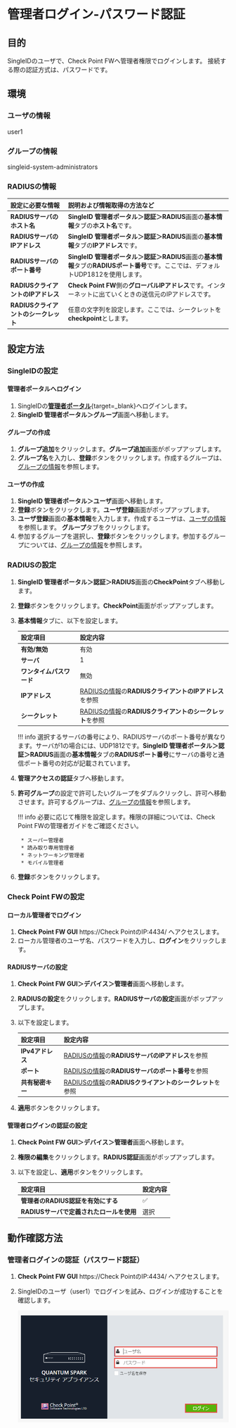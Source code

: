 # 管理者ログイン-パスワード認証
## 目的
SingleIDのユーザで、Check Point FWへ管理者権限でログインします。
接続する際の認証方式は、パスワードです。

## 環境
### ユーザの情報
user1

### グループの情報
singleid-system-administrators

### RADIUSの情報

| **設定に必要な情報** | **説明および情報取得の方法など** |
| :--- | :--- |
| **RADIUSサーバのホスト名** | **SingleID 管理者ポータル＞認証＞RADIUS**画面の**基本情報**タブの**ホスト名**です。 |
| **RADIUSサーバのIPアドレス** | **SingleID 管理者ポータル＞認証＞RADIUS**画面の**基本情報**タブの**IPアドレス**です。 |
| **RADIUSサーバのポート番号** | **SingleID 管理者ポータル＞認証＞RADIUS**画面の**基本情報**タブの**RADIUSポート番号**です。ここでは、デフォルトUDP1812を使用します。 |
| **RADIUSクライアントのIPアドレス** | **Check Point FW**側の**グローバルIPアドレス**です。インターネットに出ていくときの送信元のIPアドレスです。 |
| **RADIUSクライアントのシークレット** | 任意の文字列を設定します。ここでは、シークレットを**checkpoint**とします。 |

## 設定方法
### SingleIDの設定
#### 管理者ポータルへログイン
1. SingleIDの[**管理者ポータル**](https://www.singleid.jp/product-login/){target=_blank}へログインします。
2. **SingleID 管理者ポータル＞グループ**画面へ移動します。

#### グループの作成
1. **グループ追加**をクリックします。**グループ追加**画面がポップアップします。
2. **グループ名**を入力し、**登録**ボタンをクリックします。作成するグループは、[グループの情報](#グループの情報)を参照します。

#### ユーザの作成
1. **SingleID 管理者ポータル＞ユーザ**画面へ移動します。
2. **登録**ボタンをクリックします。**ユーザ登録**画面がポップアップします。
3. **ユーザ登録**画面の**基本情報**を入力します。作成するユーザは、[ユーザの情報](#ユーザの情報)を参照します。 **グループ**タブをクリックします。
4. 参加するグループを選択し、**登録**ボタンをクリックします。参加するグループについては、[グループの情報](#グループの情報)を参照します。

### RADIUSの設定
1. **SingleID 管理者ポータル＞認証＞RADIUS**画面の**CheckPoint**タブへ移動します。
2. **登録**ボタンをクリックします。**CheckPoint**画面がポップアップします。
3. **基本情報**タブに、以下を設定します。

    | **設定項目** | **設定内容** |
    | :--- | :--- |
    | **有効/無効** | 有効 |
    | **サーバ** | 1 |
    | **ワンタイムパスワード** | 無効 |
    | **IPアドレス** | [RADIUSの情報](#radiusの情報)の**RADIUSクライアントのIPアドレス**を参照 |
    | **シークレット** | [RADIUSの情報](#radiusの情報)の**RADIUSクライアントのシークレット**を参照 |
    
    !!! info
        選択するサーバの番号により、RADIUSサーバのポート番号が異なります。サーバが1の場合には、UDP1812です。**SingleID 管理者ポータル＞認証＞RADIUS**画面の**基本情報**タブの**RADIUSポート番号**にサーバの番号と通信ポート番号の対応が記載されています。

4. **管理アクセスの認証**タブへ移動します。
5. **許可グループ**の設定で許可したいグループをダブルクリックし、許可へ移動させます。許可するグループは、[グループの情報](#グループの情報)を参照します。
    
    !!! info
        必要に応じて権限を設定します。権限の詳細については、Check Point FWの管理者ガイドをご確認ください。

        * スーパー管理者
        * 読み取り専用管理者
        * ネットワーキング管理者
        * モバイル管理者

6. **登録**ボタンをクリックします。

### Check Point FWの設定
#### ローカル管理者でログイン
1. **Check Point FW GUI** https://Check PointのIP:4434/ へアクセスします。
2. ローカル管理者のユーザ名、パスワードを入力し、**ログイン**をクリックします。

#### RADIUSサーバの設定
1. **Check Point FW GUI＞デバイス＞管理者**画面へ移動します。
2. **RADIUSの設定**をクリックします。**RADIUSサーバの設定**画面がポップアップします。
3. 以下を設定します。

    | **設定項目** | **設定内容** |
    | :--- | :--- |
    | **IPv4アドレス** | [RADIUSの情報](#radiusの情報)の**RADIUSサーバのIPアドレス**を参照 |
    | **ポート** | [RADIUSの情報](#radiusの情報)の**RADIUSサーバのポート番号**を参照 |
    | **共有秘密キー** | [RADIUSの情報](#radiusの情報)の**RADIUSクライアントのシークレット**を参照 |

4. **適用**ボタンをクリックします。

#### 管理者ログインの認証の設定
1. **Check Point FW GUI＞デバイス＞管理者**画面へ移動します。
2. **権限の編集**をクリックします。**RADIUS認証**画面がポップアップします。
3. 以下を設定し、**適用**ボタンをクリックします。
    
    | **設定項目** | **設定内容** |
    | :--- | :--- |
    | **管理者のRADIUS認証を有効にする** | ✅ |
    | **RADIUSサーバで定義されたロールを使用** | 選択 |

## 動作確認方法
### 管理者ログインの認証（パスワード認証）

1. **Check Point FW GUI** https://Check PointのIP:4434/ へアクセスします。
2. SingleIDのユーザ（user1）でログインを試み、ログインが成功することを確認します。

    [![Screenshot](/images/image-cp-login.png)](/images/image-cp-login.png)


